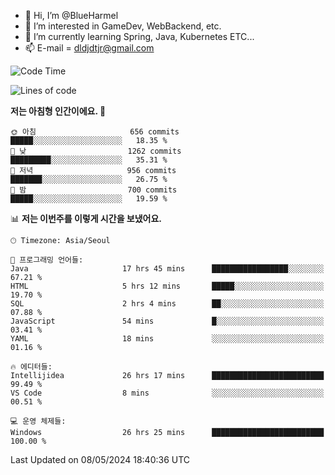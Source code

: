 - 👋 Hi, I’m @BlueHarmel
- 👀 I’m interested in GameDev, WebBackend, etc.
- 🌱 I’m currently learning Spring, Java, Kubernetes ETC...
- 📫 E-mail = dldjdtjr@gmail.com
  <!--START_SECTION:waka-->
![Code Time](http://img.shields.io/badge/Code%20Time-600%20hrs%2018%20mins-blue)

![Lines of code](https://img.shields.io/badge/%EC%A0%80%EB%8A%94%20%EC%97%AC%ED%83%9C%EA%B9%8C%EC%A7%80%20-45.5%20million%20%EC%A4%84%EC%9D%98%20%EC%BD%94%EB%93%9C%EB%A5%BC%20%EC%9E%91%EC%84%B1%ED%96%88%EC%96%B4%EC%9A%94.-blue)

**저는 아침형 인간이에요. 🐤** 

```text
🌞 아침                     656 commits         █████░░░░░░░░░░░░░░░░░░░░   18.35 % 
🌆 낮　                     1262 commits        █████████░░░░░░░░░░░░░░░░   35.31 % 
🌃 저녁                     956 commits         ███████░░░░░░░░░░░░░░░░░░   26.75 % 
🌙 밤　                     700 commits         █████░░░░░░░░░░░░░░░░░░░░   19.59 % 
```


📊 **저는 이번주를 이렇게 시간을 보냈어요.** 

```text
🕑︎ Timezone: Asia/Seoul

💬 프로그래밍 언어들: 
Java                     17 hrs 45 mins      █████████████████░░░░░░░░   67.21 % 
HTML                     5 hrs 12 mins       █████░░░░░░░░░░░░░░░░░░░░   19.70 % 
SQL                      2 hrs 4 mins        ██░░░░░░░░░░░░░░░░░░░░░░░   07.88 % 
JavaScript               54 mins             █░░░░░░░░░░░░░░░░░░░░░░░░   03.41 % 
YAML                     18 mins             ░░░░░░░░░░░░░░░░░░░░░░░░░   01.16 % 

🔥 에디터들: 
Intellijidea             26 hrs 17 mins      █████████████████████████   99.49 % 
VS Code                  8 mins              ░░░░░░░░░░░░░░░░░░░░░░░░░   00.51 % 

💻 운영 체제들: 
Windows                  26 hrs 25 mins      █████████████████████████   100.00 % 
```


 Last Updated on 08/05/2024 18:40:36 UTC
<!--END_SECTION:waka-->
<!---
BlueHarmel/BlueHarmel is a ✨ special ✨ repository because its `README.md` (this file) appears on your GitHub profile.
You can click the Preview link to take a look at your changes.
--->

